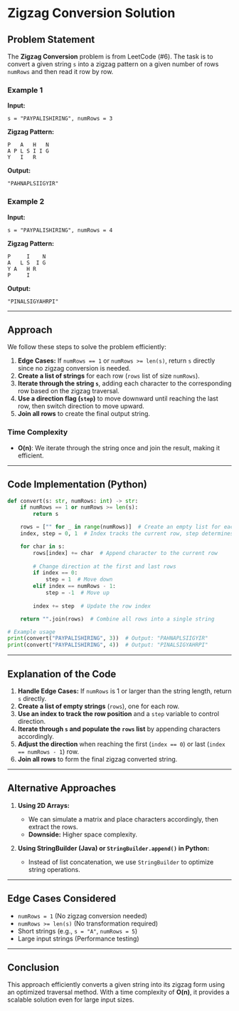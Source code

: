 # Zigzag Conversion Solution

## Problem Statement
The **Zigzag Conversion** problem is from LeetCode (#6). The task is to convert a given string `s` into a zigzag pattern on a given number of rows `numRows` and then read it row by row.

### Example 1
**Input:**
```plaintext
s = "PAYPALISHIRING", numRows = 3
```
**Zigzag Pattern:**
```plaintext
P   A   H   N
A P L S I I G
Y   I   R
```
**Output:**
```plaintext
"PAHNAPLSIIGYIR"
```

### Example 2
**Input:**
```plaintext
s = "PAYPALISHIRING", numRows = 4
```
**Zigzag Pattern:**
```plaintext
P     I    N
A   L S  I G
Y A   H R
P     I
```
**Output:**
```plaintext
"PINALSIGYAHRPI"
```

---

## Approach
We follow these steps to solve the problem efficiently:
1. **Edge Cases:** If `numRows == 1` or `numRows >= len(s)`, return `s` directly since no zigzag conversion is needed.
2. **Create a list of strings** for each row (`rows` list of size `numRows`).
3. **Iterate through the string `s`**, adding each character to the corresponding row based on the zigzag traversal.
4. **Use a direction flag (`step`)** to move downward until reaching the last row, then switch direction to move upward.
5. **Join all rows** to create the final output string.

### Time Complexity
- **O(n)**: We iterate through the string once and join the result, making it efficient.

---

## Code Implementation (Python)
```python
def convert(s: str, numRows: int) -> str:
    if numRows == 1 or numRows >= len(s):
        return s

    rows = ["" for _ in range(numRows)]  # Create an empty list for each row
    index, step = 0, 1  # Index tracks the current row, step determines direction

    for char in s:
        rows[index] += char  # Append character to the current row
        
        # Change direction at the first and last rows
        if index == 0:
            step = 1  # Move down
        elif index == numRows - 1:
            step = -1  # Move up
        
        index += step  # Update the row index

    return "".join(rows)  # Combine all rows into a single string

# Example usage
print(convert("PAYPALISHIRING", 3))  # Output: "PAHNAPLSIIGYIR"
print(convert("PAYPALISHIRING", 4))  # Output: "PINALSIGYAHRPI"
```

---

## Explanation of the Code
1. **Handle Edge Cases:** If `numRows` is 1 or larger than the string length, return `s` directly.
2. **Create a list of empty strings** (`rows`), one for each row.
3. **Use an index to track the row position** and a `step` variable to control direction.
4. **Iterate through `s` and populate the `rows` list** by appending characters accordingly.
5. **Adjust the direction** when reaching the first (`index == 0`) or last (`index == numRows - 1`) row.
6. **Join all rows** to form the final zigzag converted string.

---

## Alternative Approaches
1. **Using 2D Arrays:**
   - We can simulate a matrix and place characters accordingly, then extract the rows.
   - **Downside:** Higher space complexity.
   
2. **Using StringBuilder (Java) or `StringBuilder.append()` in Python:**
   - Instead of list concatenation, we use `StringBuilder` to optimize string operations.
   
---

## Edge Cases Considered
- `numRows = 1` (No zigzag conversion needed)
- `numRows >= len(s)` (No transformation required)
- Short strings (e.g., `s = "A"`, `numRows = 5`)
- Large input strings (Performance testing)

---

## Conclusion
This approach efficiently converts a given string into its zigzag form using an optimized traversal method. With a time complexity of **O(n)**, it provides a scalable solution even for large input sizes.

